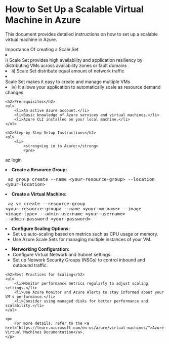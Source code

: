 
  <h1>How to Set Up a Scalable Virtual Machine in Azure</h1>
    <p>
        This document provides detailed instructions on how to set up a scalable virtual machine in Azure.
    </p>Importance Of creating a Scale Set
   <li></li> i) Scale Set provides high availability and application resiliency by distributing VMs across availability zones or fault domains  
   <li> ii) Scale Set distribute equal amount of network traffic
   <li></li> Scale Set makes it easy to create and manage multiple VMs
  <li> iv) It allows your application to automatically scale as resource demand changes 
      
      
    <h2>Prerequisites</h2>
    <ul>
        <li>An active Azure account.</li>
        <li>Basic knowledge of Azure services and virtual machines.</li>
        <li>Azure CLI installed on your local machine.</li>
    </ul>
    
    <h2>Step-by-Step Setup Instructions</h2>
    <ol>
        <li>
            <strong>Log in to Azure:</strong>
            <pre>
az login
            </pre>
        </li>
        <li>
            <strong>Create a Resource Group:</strong>
            <pre>
az group create --name &lt;your-resource-group&gt; --location &lt;your-location&gt;
            </pre>
        </li>
        <li>
            <strong>Create a Virtual Machine:</strong>
            <pre>
az vm create --resource-group &lt;your-resource-group&gt; --name &lt;your-vm-name&gt; --image &lt;image-type&gt; --admin-username &lt;your-username&gt; --admin-password &lt;your-password&gt;
            </pre>
        </li>
        <li>
            <strong>Configure Scaling Options:</strong>
            <ul>
                <li>Set up auto-scaling based on metrics such as CPU usage or memory.</li>
                <li>Use Azure Scale Sets for managing multiple instances of your VM.</li>
            </ul>
        </li>
        <li>
            <strong>Networking Configuration:</strong>
            <ul>
                <li>Configure Virtual Network and Subnet settings.</li>
                <li>Set up Network Security Groups (NSGs) to control inbound and outbound traffic.</li>
            </ul>
        </li>
    </ol>

    <h2>Best Practices for Scaling</h2>
    <ul>
        <li>Monitor performance metrics regularly to adjust scaling settings.</li>
        <li>Use Azure Monitor and Azure Alerts to stay informed about your VM's performance.</li>
        <li>Consider using managed disks for better performance and scalability.</li>
    </ul>

    <p>
        For more details, refer to the <a href="https://learn.microsoft.com/en-us/azure/virtual-machines/">Azure Virtual Machines Documentation</a>.
    </p>
</body>
</html>
